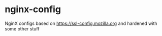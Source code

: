 # nginx-config
NginX configs based on https://ssl-config.mozilla.org and hardened with some other stuff
